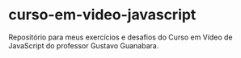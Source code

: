 # curso-em-video-javascript
 Repositório para meus exercícios e desafios do Curso em Vídeo de JavaScript do professor Gustavo Guanabara.
